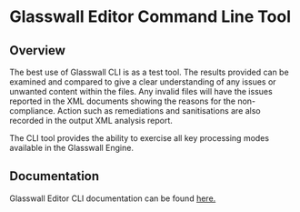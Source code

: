 # Glasswall Editor Command Line Tool

## Overview

The best use of Glasswall CLI is as a test tool. The results provided can be examined and compared to give a clear understanding of any issues or unwanted content within the files. 
Any invalid files will have the issues reported in the XML documents showing the reasons for the non-compliance. Action such as remediations and sanitisations are also recorded in the output XML analysis report.

The CLI tool provides the ability to exercise all key processing modes available in the Glasswall Engine.

## Documentation

Glasswall Editor CLI documentation can be found [here.](https://docs.glasswallsolutions.com/sdk/editor/Content/CLI/Introduction.htm)
